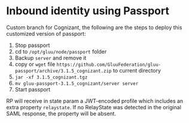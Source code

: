 # Inbound identity using Passport

Custom branch for Cognizant, the following are the steps to deploy this customized version of passport:

1. Stop passport
1. cd to `/opt/gluu/node/passport` folder
1. Backup `server` and remove it
1. copy or `wget` file `https://github.com/GluuFederation/gluu-passport/archive/3.1.5_cognizant.zip` to current directory
1. `jar -xf 3.1.5_cognizant.tgz`
1. `mv gluu-passport-3.1.5_cognizant/server server`
1. Start passport

<!--
1. In oxtrust, update the passport_saml script with contents found [here]()
1. At the end of both script properties, `generic_remote_attributes_list` and `generic_local_attributes_list` add one item: `relaystate`
1. Press the `Update` button at the bottom
-->

RP will receive in state param a JWT-encoded profile which includes an extra property `relaystate`. If no RelayState was detected in the original SAML response, the property will be absent.